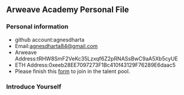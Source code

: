 ## Arweave Academy Personal File

### Personal information

- github account:agnesdharta
- Email:agnesdharta84@gmail.com
- Arweave Address:tRHW8SmF2VeKc35Lzxqf6Z2pRNASsBwC9aA5Xb5cyUE
- ETH Address:0xeeb28EE7097273F1Bc410f43129F76289E6daac5
- Please finish this [form](https://docs.google.com/forms/d/e/1FAIpQLSfWA5fIIcBgmRppm3jNz5vmf9Mai_QMVil-2pO4r7YKn_Zhtw/viewform?usp=sf_link) to join in the talent pool.

### Introduce Yourself
